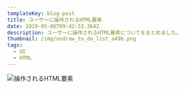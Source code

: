 ```yaml
---
templateKey: blog-post
title: ユーザーに操作されるHTML要素
date: 2019-05-06T09:42:53.364Z
description: ユーザーに操作されるHTML要素についてをまとめました。
thumbnail: /img/undraw_to_do_list_a49b.png
tags:
  - UI
  - HTML
---
```

![操作されるHTML要素](/img/undraw_to_do_list_a49b.png "操作されるHTML要素")

